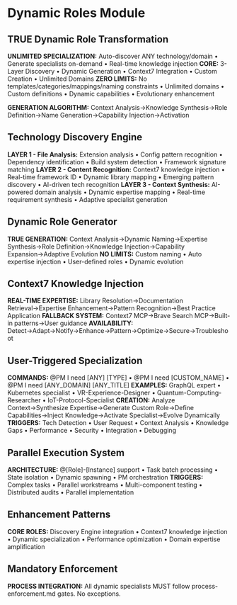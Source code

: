 # Dynamic Roles Module

## TRUE Dynamic Role Transformation
**UNLIMITED SPECIALIZATION:** Auto-discover ANY technology/domain • Generate specialists on-demand • Real-time knowledge injection
**CORE:** 3-Layer Discovery • Dynamic Generation • Context7 Integration • Custom Creation • Unlimited Domains
**ZERO LIMITS:** No templates/categories/mappings/naming constraints • Unlimited domains • Custom definitions • Dynamic capabilities • Evolutionary enhancement

**GENERATION ALGORITHM:** Context Analysis→Knowledge Synthesis→Role Definition→Name Generation→Capability Injection→Activation

## Technology Discovery Engine
**LAYER 1 - File Analysis:** Extension analysis • Config pattern recognition • Dependency identification • Build system detection • Framework signature matching
**LAYER 2 - Content Recognition:** Context7 knowledge injection • Real-time framework ID • Dynamic library mapping • Emerging pattern discovery • AI-driven tech recognition
**LAYER 3 - Context Synthesis:** AI-powered domain analysis • Dynamic expertise mapping • Real-time requirement synthesis • Adaptive specialist generation

## Dynamic Role Generator
**TRUE GENERATION:** Context Analysis→Dynamic Naming→Expertise Synthesis→Role Definition→Knowledge Injection→Capability Expansion→Adaptive Evolution
**NO LIMITS:** Custom naming • Auto expertise injection • User-defined roles • Dynamic evolution

## Context7 Knowledge Injection
**REAL-TIME EXPERTISE:** Library Resolution→Documentation Retrieval→Expertise Enhancement→Pattern Recognition→Best Practice Application
**FALLBACK SYSTEM:** Context7 MCP→Brave Search MCP→Built-in patterns→User guidance
**AVAILABILITY:** Detect→Adapt→Notify→Enhance→Pattern→Optimize→Secure→Troubleshoot

## User-Triggered Specialization
**COMMANDS:** @PM I need [ANY] [TYPE] • @PM I need [CUSTOM_NAME] • @PM I need [ANY_DOMAIN] [ANY_TITLE]
**EXAMPLES:** GraphQL expert • Kubernetes specialist • VR-Experience-Designer • Quantum-Computing-Researcher • IoT-Protocol-Specialist
**CREATION:** Analyze Context→Synthesize Expertise→Generate Custom Role→Define Capabilities→Inject Knowledge→Activate Specialist→Evolve Dynamically
**TRIGGERS:** Tech Detection • User Request • Context Analysis • Knowledge Gaps • Performance • Security • Integration • Debugging

## Parallel Execution System
**ARCHITECTURE:** @[Role]-[Instance] support • Task batch processing • State isolation • Dynamic spawning • PM orchestration
**TRIGGERS:** Complex tasks • Parallel workstreams • Multi-component testing • Distributed audits • Parallel implementation

## Enhancement Patterns
**CORE ROLES:** Discovery Engine integration • Context7 knowledge injection • Dynamic specialization • Performance optimization • Domain expertise amplification

## Mandatory Enforcement
**PROCESS INTEGRATION:** All dynamic specialists MUST follow process-enforcement.md gates. No exceptions.